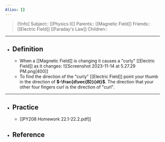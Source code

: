 ```yaml
---
Alias: []
---
```

> [!Info]
> Subject:: [[Physics II]]
> Parents:: [[Magnetic Field]]
> Friends:: [[Electric Field]] [[Faraday's Law]]
> Children:: 
---
- ## Definition
	- When a [[Magnetic Field]] is changing it causes a "curly" [[Electric Field]] as it changes:
	  ![[Screenshot 2023-11-14 at 5.27.29 PM.png|400]]
	- To find the direction of the "curly" [[Electric Field]] point your thumb in the direction of **$-\frac{d\vec{B}}{dt}$**. The direction that your other four fingers curl is the direction of "curl".
---
- ## Practice
	- [[PY208 Homework 22.1-22.2.pdf]]
- ## Reference